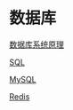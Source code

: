 # 数据库

[数据库系统原理](%E6%95%B0%E6%8D%AE%E5%BA%93%2098269a55feb04d59a29f85bf7495e1fd/%E6%95%B0%E6%8D%AE%E5%BA%93%E7%B3%BB%E7%BB%9F%E5%8E%9F%E7%90%86%20c208dff311444a4091fd0a4b7853fe7a.md)

[SQL](%E6%95%B0%E6%8D%AE%E5%BA%93%2098269a55feb04d59a29f85bf7495e1fd/SQL%20f67b4079753047c39e7a2748d48097d0.md)

[MySQL](%E6%95%B0%E6%8D%AE%E5%BA%93%2098269a55feb04d59a29f85bf7495e1fd/MySQL%20c1de4ba97f434f9886af96de0f8b2573.md)

[Redis](%E6%95%B0%E6%8D%AE%E5%BA%93%2098269a55feb04d59a29f85bf7495e1fd/Redis%20b2c462ff472548ac96913a09d8034543.md)